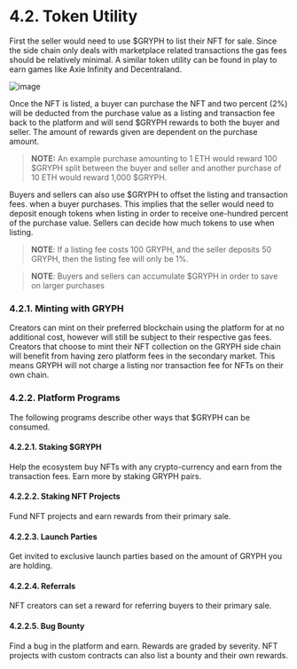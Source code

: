 # 4.2. Token Utility

First the seller would need to use $GRYPH to list their NFT for sale. Since the side chain only deals with marketplace related transactions the gas fees should be relatively minimal. A similar token utility can be found in play to earn games like Axie Infinity and Decentraland.

![image](https://user-images.githubusercontent.com/120378/154844587-7c8758d4-c4df-456a-a6b7-e13d09de0cb9.png)

Once the NFT is listed, a buyer can purchase the NFT and two percent (2%) will be deducted from the purchase value as a listing and transaction fee back to the platform and will send $GRYPH rewards to both the buyer and seller. The amount of rewards given are dependent on the purchase amount.

> **NOTE:** An example purchase amounting to 1 ETH would reward 100 $GRYPH split between the buyer and seller and another purchase of 10 ETH would reward 1,000 $GRYPH.

Buyers and sellers can also use $GRYPH to offset the listing and transaction fees. when a buyer purchases. This implies that the seller would need to deposit enough tokens when listing in order to receive one-hundred percent of the purchase value. Sellers can decide how much tokens to use when listing.

> **NOTE**: If a listing fee costs 100 GRYPH, and the seller deposits 50 GRYPH, then the listing fee will only be 1%.

> **NOTE**: Buyers and sellers can accumulate $GRYPH in order to save on larger purchases

### 4.2.1. Minting with GRYPH

Creators can mint on their preferred blockchain using the platform for at no additional cost, however will still be subject to their respective gas fees. Creators that choose to mint their NFT collection on the GRYPH side chain will benefit from having zero platform fees in the secondary market. This means GRYPH will not charge a listing nor transaction fee for NFTs on their own chain.

### 4.2.2. Platform Programs

The following programs describe other ways that $GRYPH can be consumed.

#### 4.2.2.1. Staking $GRYPH

Help the ecosystem buy NFTs with any crypto-currency and earn from the transaction fees. Earn more by staking GRYPH pairs.

#### 4.2.2.2. Staking NFT Projects

Fund NFT projects and earn rewards from their primary sale.

#### 4.2.2.3. Launch Parties

Get invited to exclusive launch parties based on the amount of GRYPH you are holding.

#### 4.2.2.4. Referrals

NFT creators can set a reward for referring buyers to their primary sale.

#### 4.2.2.5. Bug Bounty

Find a bug in the platform and earn. Rewards are graded by severity. NFT projects with custom contracts can also list a bounty and their own rewards.
